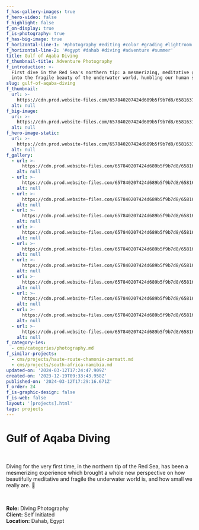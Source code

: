 ```yaml
---
f_has-gallery-images: true
f_hero-video: false
f_highlight: false
f_on-display: true
f_is-photography: true
f_has-big-image: true
f_horizontal-line-1: '#photography #editing #color #grading #lightroom'
f_horizontal-line-2: '#egypt #dahab #diving #adventure #summer'
title: Gulf of Aqaba Diving
f_thumbnail-title: Adventure Photography
f_introduction: >-
  First dive in the Red Sea's northern tip: a mesmerizing, meditative glimpse
  into the fragile beauty of the underwater world, humbling our human scale.
slug: gulf-of-aqaba-diving
f_thumbnail:
  url: >-
    https://cdn.prod.website-files.com/657840207424d689b5f9b7d8/658163733ec93457d0989449_thumbnail.webp
  alt: null
f_big-image:
  url: >-
    https://cdn.prod.website-files.com/657840207424d689b5f9b7d8/65816315b3b1e152949bb89b_img_egypt_07.webp
  alt: null
f_hero-image-static:
  url: >-
    https://cdn.prod.website-files.com/657840207424d689b5f9b7d8/658163140201cdf8b856db4c_img_egypt_09.webp
  alt: null
f_gallery:
  - url: >-
      https://cdn.prod.website-files.com/657840207424d689b5f9b7d8/65816316d3b258d33be93d09_img_egypt_03.webp
    alt: null
  - url: >-
      https://cdn.prod.website-files.com/657840207424d689b5f9b7d8/658163178bced97cfeb20c43_img_egypt_04.webp
    alt: null
  - url: >-
      https://cdn.prod.website-files.com/657840207424d689b5f9b7d8/658163166a28387a230afacc_img_egypt_05.webp
    alt: null
  - url: >-
      https://cdn.prod.website-files.com/657840207424d689b5f9b7d8/6581631513835057a094606a_img_egypt_06.webp
    alt: null
  - url: >-
      https://cdn.prod.website-files.com/657840207424d689b5f9b7d8/65816315b3b1e152949bb89b_img_egypt_07.webp
    alt: null
  - url: >-
      https://cdn.prod.website-files.com/657840207424d689b5f9b7d8/658163142b404f4f37cc641c_img_egypt_08.webp
    alt: null
  - url: >-
      https://cdn.prod.website-files.com/657840207424d689b5f9b7d8/658163140201cdf8b856db4c_img_egypt_09.webp
    alt: null
  - url: >-
      https://cdn.prod.website-files.com/657840207424d689b5f9b7d8/658163136dd9ffc5d4b0912b_img_egypt_10.webp
    alt: null
  - url: >-
      https://cdn.prod.website-files.com/657840207424d689b5f9b7d8/658163139d2ea44f23014f71_img_egypt_12.webp
    alt: null
  - url: >-
      https://cdn.prod.website-files.com/657840207424d689b5f9b7d8/658163137cd2777813dcae90_img_egypt_01.webp
    alt: null
  - url: >-
      https://cdn.prod.website-files.com/657840207424d689b5f9b7d8/658163130e13f32fb4e52d3b_img_egypt_02.webp
    alt: null
f_category-ies:
  - cms/categories/photography.md
f_similar-projects:
  - cms/projects/haute-route-chamonix-zermatt.md
  - cms/projects/south-africa-namibia.md
updated-on: '2024-03-12T17:24:47.909Z'
created-on: '2023-12-19T09:33:43.958Z'
published-on: '2024-03-12T17:29:16.671Z'
f_order: 24
f_is-graphic-design: false
f_is-web: false
layout: '[projects].html'
tags: projects
---
```


Gulf of Aqaba Diving
====================

‍

Diving for the very first time, in the northern tip of the Red Sea, has been a mesmerizing experience which brought a whole new perspective on how beautifully meditative and fragile the underwater world is, and how small we really are. 🦀

‍

**Role:** Diving Photography  
**Client:** Self Initiated  
**Location:** Dahab, Egypt
